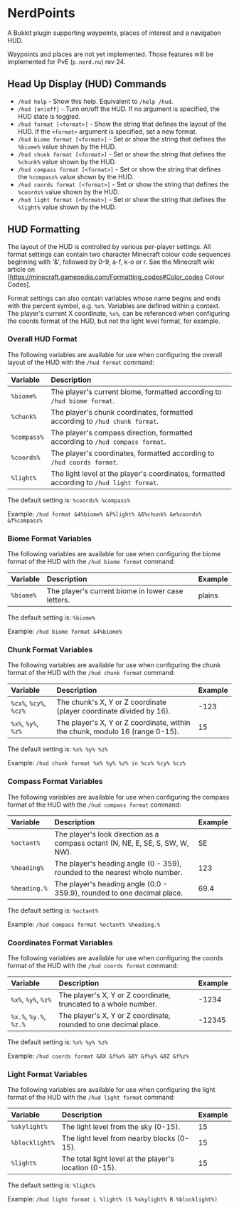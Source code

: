 # NerdPoints
A Bukkit plugin supporting waypoints, places of interest and a navigation HUD.

Waypoints and places are not yet implemented. Those features will be implemented
for PvE (`p.nerd.nu`) rev 24.

## Head Up Display (HUD) Commands

* `/hud help` - Show this help. Equivalent to `/help /hud`.
* `/hud [on|off]` - Turn on/off the HUD. If no argument is specified, the
  HUD state is toggled.
* `/hud format [<format>]` - Show the string that defines the layout of the
  HUD. If the `<format>` argument is specified, set a new format.
* `/hud biome format [<format>]` - Set or show the string that defines the
  `%biome%` value shown by the HUD.
* `/hud chunk format [<format>]` - Set or show the string that
  defines the `%chunk%` value shown by the HUD.
* `/hud compass format [<format>]` - Set or show the string that
  defines the `%compass%` value shown by the HUD.
* `/hud coords format [<format>]` - Set or show the string that
  defines the `%coords%` value shown by the HUD.
* `/hud light format [<format>]` - Set or show the string that
  defines the `%light%` value shown by the HUD.


## HUD Formatting

The layout of the HUD is controlled by various per-player settings. All format
settings can contain two character Minecraft colour code sequences beginning
with '&', followed by 0-9, a-f, k-o or r. See the Minecraft wiki article on
[https://minecraft.gamepedia.com/Formatting_codes#Color_codes Colour Codes].

Format settings can also contain variables whose name begins and ends with the
percent symbol, e.g. `%x%`. Variables are defined within a context. The player's
current X coordinate, `%x%`, can be referenced when configuring the coords
format of the HUD, but not the light level format, for example.

### Overall HUD Format

The following variables are available for use when configuring the overall
layout of the HUD with the `/hud format` command:

| Variable | Description |
| :---     | :---        |
| `%biome%` | The player's current biome, formatted according to `/hud biome format`. |
| `%chunk%` | The player's chunk coordinates, formatted according to `/hud chunk format`. |
| `%compass%` | The player's compass direction, formatted according to `/hud compass format`. |
| `%coords%` | The player's coordinates, formatted according to `/hud coords format`. |
| `%light%` | The light level at the player's coordinates, formatted according to `/hud light format`. |

The default setting is: `%coords% %compass%`

Example: `/hud format &4%biome% &f%light% &6%chunk% &e%coords% &f%compass%`


### Biome Format Variables

The following variables are available for use when configuring the biome
format of the HUD with the `/hud biome format` command:

| Variable | Description | Example |
| :---     | :---        | :---    |
| `%biome%` | The player's current biome in lower case letters. | plains |

The default setting is: `%biome%`

Example: `/hud biome format &4%biome%`


### Chunk Format Variables

The following variables are available for use when configuring the chunk
format of the HUD with the `/hud chunk format` command:

| Variable | Description | Example |
| :---     | :---        | :---    |
| `%cx%`, `%cy%`, `%cz%` | The chunk's X, Y or Z coordinate (player coordinate divided by 16). | -123 |
| `%x%`, `%y%`, `%z%` | The player's X, Y or Z coordinate, within the chunk, modulo 16 (range 0-15). | 15 |

The default setting is: `%x% %y% %z%`

Example: `/hud chunk format %x% %y% %z% in %cx% %cy% %cz%`


### Compass Format Variables

The following variables are available for use when configuring the compass
format of the HUD with the `/hud compass format` command:

| Variable | Description | Example |
| :---     | :---        | :---    |
| `%octant%` | The player's look direction as a compass octant (N, NE, E, SE, S, SW, W, NW). | SE |
| `%heading%` | The player's heading angle (0 - 359), rounded to the nearest whole number. | 123 |
| `%heading.%`| The player's heading angle (0.0 - 359.9), rounded to one decimal place. | 69.4 |

The default setting is: `%octant%`

Example: `/hud compass format %octant% %heading.%`


### Coordinates Format Variables

The following variables are available for use when configuring the coords
format of the HUD with the `/hud coords format` command:

| Variable | Description | Example |
| :---     | :---        | :---    |
| `%x%`, `%y%`, `%z%` | The player's X, Y or Z coordinate, truncated to a whole number. | -1234 |
| `%x.%`, `%y.%`, `%z.%` | The player's X, Y or Z coordinate, rounded to one decimal place. | -12345 |

The default setting is: `%x% %y% %z%`

Example: `/hud coords format &8X &f%x% &8Y &f%y% &8Z &f%z%`


### Light Format Variables

The following variables are available for use when configuring the light
format of the HUD with the `/hud light format` command:

| Variable | Description | Example |
| :---     | :---        | :---    |
| `%skylight%` | The light level from the sky (0-15). | 15 |
| `%blocklight%` | The light level from nearby blocks (0-15). | 15 |
| `%light%`| The total light level at the player's location (0-15). | 15 |

The default setting is: `%light%`

Example: `/hud light format L %light% (S %skylight% B %blocklight%)`
